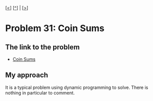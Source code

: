\[[<](./p0030.md)] \[[^](../README.md)] | \[[>](./p0032.md)]

# Problem 31: Coin Sums

## The link to the problem

- [Coin Sums](https://projecteuler.net/problem=31)

## My approach

It is a typical problem using dynamic programming to solve.
There is nothing in particular to comment.
